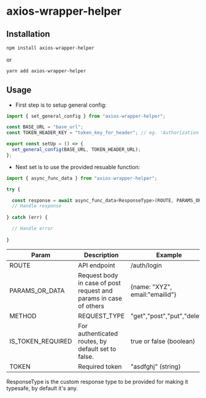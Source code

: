 # axios-wrapper-helper

## Installation

```sh
npm install axios-wrapper-helper
```

or

```sh
yarn add axios-wrapper-helper
```

## Usage

- First step is to setup general config:

```js
import { set_general_config } from "axios-wrapper-helper";

const BASE_URL = "base_url";
const TOKEN_HEADER_KEY = "token_key_for_header"; // eg. 'Authorization'

export const setUp = () => {
  set_general_config(BASE_URL, TOKEN_HEADER_URL);
};
```

- Next set is to use the provided resuable function:

```js
import { async_func_data } from "axios-wrapper-helper";

try {

  const response = await async_func_data<ResponseType>(ROUTE, PARAMS_OR_DATA, METHOD, IS_TOKEN_REQUIRED, TOKEN);
  // Handle response
  
} catch (err) {

  // Handle error
  
}
```

| Param             | Description                                                       | Example                        |
| ----------------- | ----------------------------------------------------------------- | ------------------------------ |
| ROUTE             | API endpoint                                                      | /auth/login                    |
| PARAMS_OR_DATA    | Request body in case of post request and params in case of others | {name: "XYZ", email:"emailid"} |
| METHOD            | REQUEST_TYPE                                                      | "get","post","put","delete"    |
| IS_TOKEN_REQUIRED | For authenticated routes, by default set to false.                | true or false (boolean)        |
| TOKEN             | Required token                                                    | "asdfghj" (string)             |

ResponseType is the custom response type to be provided for making it typesafe, by default it's any.
